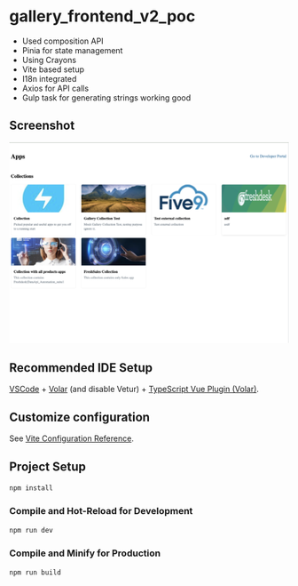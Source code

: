 # gallery_frontend_v2_poc

* Used composition API 
* Pinia for state management 
* Using Crayons 
* Vite based setup 
* I18n integrated 
* Axios for API calls
* Gulp task for generating strings working good

## Screenshot 
<img src="./screenshots/home.png" />

## Recommended IDE Setup

[VSCode](https://code.visualstudio.com/) + [Volar](https://marketplace.visualstudio.com/items?itemName=johnsoncodehk.volar) (and disable Vetur) + [TypeScript Vue Plugin (Volar)](https://marketplace.visualstudio.com/items?itemName=johnsoncodehk.vscode-typescript-vue-plugin).

## Customize configuration

See [Vite Configuration Reference](https://vitejs.dev/config/).

## Project Setup

```sh
npm install
```

### Compile and Hot-Reload for Development

```sh
npm run dev
```

### Compile and Minify for Production

```sh
npm run build
```
